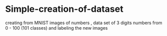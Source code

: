 # Simple-creation-of-dataset
creating from MNIST images of numbers , data set of 3 digits numbers from 0 - 100 (101 classes) and labeling the new images
  
